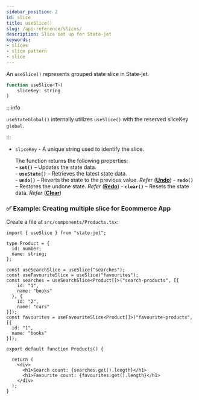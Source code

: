 ```yaml
---
sidebar_position: 2
id: slice
title: useSlice()
slug: /api-reference/slices/
description: Slice set up for State-jet
keywords:
- slices
- slice pattern
- slice
---
```


An `useSlice()` represents grouped state slice in State-jet.
```jsx
function useSlice<T>(
    sliceKey: string
) 
```

:::info

`useStateGlobal()` internally utilizes `useSlice()` with the reserved sliceKey `global`.

:::

- `sliceKey` - A unique string used to identify the slice.

   The function returns the following properties:  
        - **`set()`** – Updates the state data.  
        - **`useState()`** – Retrieves the latest state data.  
        - **`undo()`** – Reverts the state to the previous value. *Refer* (**[Undo](/docs/api-reference/redo-undo)**)
        - **`redo()`** – Restores the undone state. *Refer* (**[Redo](/docs/api-reference/redo-undo)**)
        - **`clear()`** – Resets the state data. *Refer* (**[Clear](/docs/api-reference/redo-undo)**)

### ✅ Example: Creating multiple slice for Ecommerce App

Create a file at `src/components/Products.tsx`:

```tsx title="src/components/Products.tsx"
import { useSlice } from "state-jet";

type Product = {
  id: number;
  name: string;
};

const useSearchSlice = useSlice("searches");
const useFavouriteSlice = useSlice("favourites");
const searches = useSearchSlice<Product[]>("search-products", [{
    id: "1",
    name: "books"
  }, {
    id: "2",
    name: "cars"
}]);
const favourites = useFavouriteSlice<Product[]>("favourite-products", [{
  id: "1",
  name: "books"
}]);

export default function Products() {

  return (
    <div>
      <h1>Search count: {searches.get().length}</h1>
      <h1>Favourite count: {favourites.get().length}</h1>
    </div>
  );
}
```